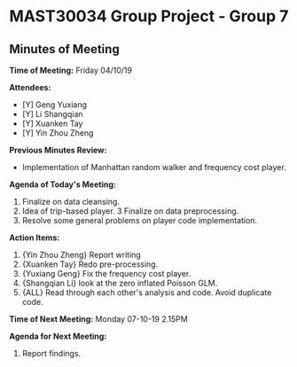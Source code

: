 # MAST30034 Group Project - Group 7
## Minutes of Meeting
**Time of Meeting:** Friday 04/10/19

**Attendees:**
* [Y] Geng Yuxiang      
* [Y] Li Shangqian      
* [Y] Xuanken Tay       
* [Y] Yin Zhou Zheng

**Previous Minutes Review:**
* Implementation of Manhattan random walker and frequency cost player.

**Agenda of Today's Meeting:**
1.  Finalize on data cleansing.
2.  Idea of trip-based player.
3   Finalize on data preprocessing.
4.  Resolve some general problems on player code implementation.

**Action Items:**
1.  {Yin Zhou Zheng} Report writing
2.  {Xuanken Tay} Redo pre-processing.
3.  {Yuxiang Geng} Fix the frequency cost player.
4.  {Shangqian Li} look at the zero inflated Poisson GLM.
5.  {ALL} Read through each other's analysis and code. Avoid duplicate code.

**Time of Next Meeting:** Monday 07-10-19 2.15PM

**Agenda for Next Meeting:**
1. Report findings. 